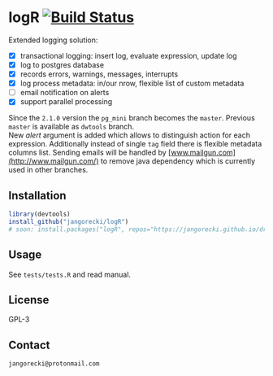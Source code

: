 # logR [![Build Status](https://travis-ci.org/jangorecki/logR.svg?branch=master)](https://travis-ci.org/jangorecki/logR)

Extended logging solution:

- [x] transactional logging: insert log, evaluate expression, update log
- [x] log to postgres database
- [x] records errors, warnings, messages, interrupts
- [x] log process metadata: in/our nrow, flexible list of custom metadata
- [ ] email notification on alerts
- [x] support parallel processing

Since the `2.1.0` version the `pg_mini` branch becomes the `master`. Previous `master` is available as `dwtools` branch.  
New *alert* argument is added which allows to distinguish action for each expression. Additionally instead of single `tag` field there is flexible metadata columns list. Sending emails will be handled by [www.mailgun.com](http://www.mailgun.com/) to remove java dependency which is currently used in other branches.  

## Installation

```r
library(devtools)
install_github("jangorecki/logR")
# soon: install.packages("logR", repos="https://jangorecki.github.io/drat")
```

## Usage

See `tests/tests.R` and read manual.

## License

GPL-3

## Contact

`jangorecki@protonmail.com`
